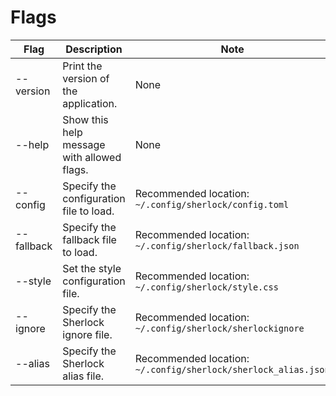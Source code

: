 # Flags
| Flag         | Description | Note |
|--------------|----------------------|------------------------------------------------|
| --version    | Print the version of the application.| None  |
| --help       | Show this help message with allowed flags.                                        | None                                           |
| --config     | Specify the configuration file to load. | Recommended location: `~/.config/sherlock/config.toml` |
| --fallback   | Specify the fallback file to load. | Recommended location: `~/.config/sherlock/fallback.json`             |
| --style      | Set the style configuration file. | Recommended location: `~/.config/sherlock/style.css`                 |
| --ignore     | Specify the Sherlock ignore file. | Recommended location: `~/.config/sherlock/sherlockignore`            |
| --alias      | Specify the Sherlock alias file. |Recommended location: `~/.config/sherlock/sherlock_alias.json`       |

